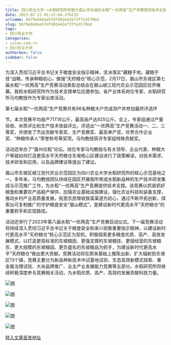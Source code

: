 ```yaml
---
title: 四川农业大学->水稻研究所积极为眉山市东坡区水稻“一优两高”生产竞赛提供技术支撑 | sicau.com.cn
date: 2023-02-22 01:22:04.276235
urlname: bb79e84dae5fdfd02e42ef3ffe3579bd
slug: bb79e84dae5fdfd02e42ef3ffe3579bd
tags: 
- 四川农业大学
categories:
- sicau.com.cn
- 四川农业大学
authorbox: false
sidebar: false
---
```

为深入贯彻习近平总书记关于粮食安全指示精神，坚决落实“藏粮于地，藏粮于技”战略，传承种粮初心，做强“天府粮仓”核心示范，2月17日，眉山市东坡区第七届水稻“一优两高”生产竞赛活动表彰总结会在眉山岷江现代农业示范园区拉开帷幕。我校水稻研究所作为技术支撑单位应邀参加。省产业体系岗位专家、水稻研究所马均教授作为专家出席活动。  

第七届水稻“一优两高”生产竞赛共有96名种粮大户完成测产并参加最终评选环
<!--more-->
节。本次竞赛平均亩产717.16公斤，最高亩产达925公斤。会上，专家组通过产量验收、米质评比和生产技术效益评比，评选出“一优两高”生产竞赛活动一、二、三等奖，并颁发了杰出贡献专家奖、生产竞赛奖、最高单产奖、优秀合作企业奖、“种粮传承人”荣誉称号等奖项。马均教授获评专家组特殊贡献奖。

活动还举办了“眉州论稻”论坛。岗位专家马均教授与有关领导、企业代表、种粮大户等就如何打造更高水平天府粮仓东坡核心区建设进行了政策解读，对技术需求、技术研发和应用，以及品牌建设等提出了建议。

眉山市东坡区岷江现代农业示范园区为四川农业大学水稻研究所的核心示范基地之一。多年来，马均教授团队持续在园区开展我所育成水稻新品种的生产技术研发集成与示范推广工作，为水稻“一优两高”生产竞赛提供技术支撑。该竞赛以抓紧抓好粮食和重要农产品稳产保供，加强农业基础设施建设，强化农业科技和装备支撑，推动乡村产业高质量发展，拓宽农民增收致富渠道为初心，通过不断开拓创新，探索出可复制推广的守护粮食安全“眉山模式”，是建设新时代更高水平“天府粮仓”的重要抓手和实现路径。

活动还举行了2023年第八届水稻“一优两高”生产竞赛启动仪式。下一届竞赛活动将持续深入贯彻习近平总书记关于粮食安全和来川视察重要指示精神，以建设新时代更高水平“天府粮仓”核心示范区为契机，积极探索更多粮食优质、高产、高效发展模式，以打造更高标准的东坡粮田、更强支撑的东坡粮技、更擅经营的东坡粮农、更大规模的东坡粮园、更负盛名的东坡粮品为抓手，为建设新时代更高水平“天府粮仓”做出更大贡献。竞赛活动将在原来基础上推陈出新，扩大辐射到东坡区13个镇，竞赛主要分为新品种新技术中试基地试验、生态高效新模式探索、重金属治理试验、大米品牌推广、业主产业发展能力竞赛等五部分。水稻研究所将继续积极深度参与竞赛相关活动，为水稻优质、高产、高效的发展贡献科技力量。

![图](https://news.sicau.edu.cn/__local/2/9F/05/F000FA045C2BFAEEB921B504359_B50AC4E1_14C633.png)

![图](https://news.sicau.edu.cn/__local/D/68/E5/A723FCD958A985B503DF995A8A2_6794E0EF_3208D.jpg)

![图](https://news.sicau.edu.cn/__local/4/53/C6/ECB0F88213D968AF36832DB0FF5_2A08F1BE_26796.jpg)

![图](https://news.sicau.edu.cn/__local/D/B0/83/4FC013FA0F7C4F67BF057FEDAB0_C76A41AC_2BB6A.jpg)

![图](https://news.sicau.edu.cn/__local/3/4F/72/F674F1665911B2E4C55B820F294_C51C2EEE_1D4E1.jpg)

[转入文章首发地址](https://news.sicau.edu.cn/info/1078/71022.htm)
